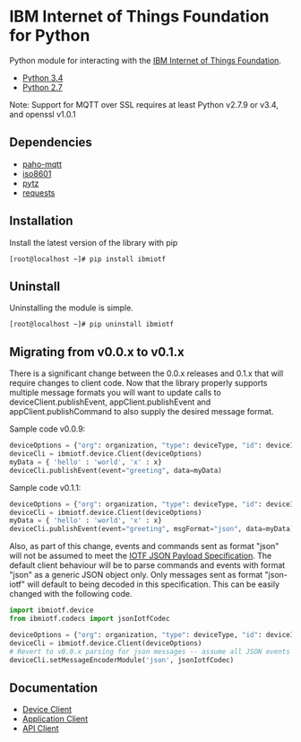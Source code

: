 IBM Internet of Things Foundation for Python
============================================

Python module for interacting with the [IBM Internet of Things Foundation](https://internetofthings.ibmcloud.com).

* [Python 3.4](https://www.python.org/downloads/release/python-343/)
* [Python 2.7](https://www.python.org/downloads/release/python-279/)

Note: Support for MQTT over SSL requires at least Python v2.7.9 or v3.4, and openssl v1.0.1


Dependencies
------------
* [paho-mqtt](https://pypi.python.org/pypi/paho-mqtt)
* [iso8601](https://pypi.python.org/pypi/iso8601)
* [pytz](https://pypi.python.org/pypi/pytz)
* [requests](https://pypi.python.org/pypi/requests)


Installation
------------
Install the latest version of the library with pip
```
[root@localhost ~]# pip install ibmiotf
```


Uninstall
---------
Uninstalling the module is simple.
```
[root@localhost ~]# pip uninstall ibmiotf
```

Migrating from v0.0.x to v0.1.x
-------------------------------
There is a significant change between the 0.0.x releases and 0.1.x that will require changes to client code.  Now that the library properly supports multiple 
message formats you will want to update calls to deviceClient.publishEvent, appClient.publishEvent and appClient.publishCommand to also supply the desired message format.

Sample code v0.0.9:
```python
deviceOptions = {"org": organization, "type": deviceType, "id": deviceId, "auth-method": authMethod, "auth-token": authToken}
deviceCli = ibmiotf.device.Client(deviceOptions)
myData = { 'hello' : 'world', 'x' : x}
deviceCli.publishEvent(event="greeting", data=myData)
```

Sample code v0.1.1:
```python
deviceOptions = {"org": organization, "type": deviceType, "id": deviceId, "auth-method": authMethod, "auth-token": authToken}
deviceCli = ibmiotf.device.Client(deviceOptions)
myData = { 'hello' : 'world', 'x' : x}
deviceCli.publishEvent(event="greeting", msgFormat="json", data=myData)
```

Also, as part of this change, events and commands sent as format "json" will not be assumed to meet the [IOTF JSON Payload Specification](https://docs.internetofthings.ibmcloud.com/messaging/payload.html#iotf-json-payload-specification).  The default client behaviour will be to parse commands and events with format "json" as a generic JSON object only.  Only messages sent as format "json-iotf" will default to being decoded in this specification.  This can be easily changed 
with the following code.

```python
import ibmiotf.device
from ibmiotf.codecs import jsonIotfCodec

deviceOptions = {"org": organization, "type": deviceType, "id": deviceId, "auth-method": authMethod, "auth-token": authToken}
deviceCli = ibmiotf.device.Client(deviceOptions)
# Revert to v0.0.x parsing for json messages -- assume all JSON events and commands use the IOTF JSON payload specification
deviceCli.setMessageEncoderModule('json', jsonIotfCodec) 
```


Documentation
-------------
* [Device Client](https://docs.internetofthings.ibmcloud.com/libraries/python_cli_for_devices.html)
* [Application Client](https://docs.internetofthings.ibmcloud.com/libraries/python_cli_for_apps.html)
* [API Client](https://docs.internetofthings.ibmcloud.com/libraries/python_cli_for_api.html)
